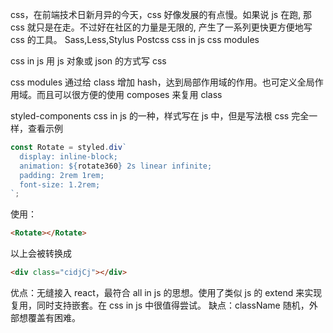 css，在前端技术日新月异的今天，css 好像发展的有点慢。如果说 js 在跑, 那 css 就只是在走。不过好在社区的力量是无限的, 产生了一系列更快更方便地写 css 的工具。
Sass,Less,Stylus
Postcss
css in js
css modules

css in js
用 js 对象或 json 的方式写 css

css modules
通过给 class 增加 hash，达到局部作用域的作用。也可定义全局作用域。而且可以很方便的使用 composes 来复用 class

styled-components
css in js 的一种，样式写在 js 中，但是写法根 css 完全一样，查看示例

```javascript
const Rotate = styled.div`
  display: inline-block;
  animation: ${rotate360} 2s linear infinite;
  padding: 2rem 1rem;
  font-size: 1.2rem;
`;
```

使用：

```html
<Rotate></Rotate>
```

以上会被转换成

```html
<div class="cidjCj"></div>
```

优点：无缝接入 react，最符合 all in js 的思想。使用了类似 js 的 extend 来实现复用，同时支持嵌套。在 css in js 中很值得尝试。
缺点：className 随机，外部想覆盖有困难。
